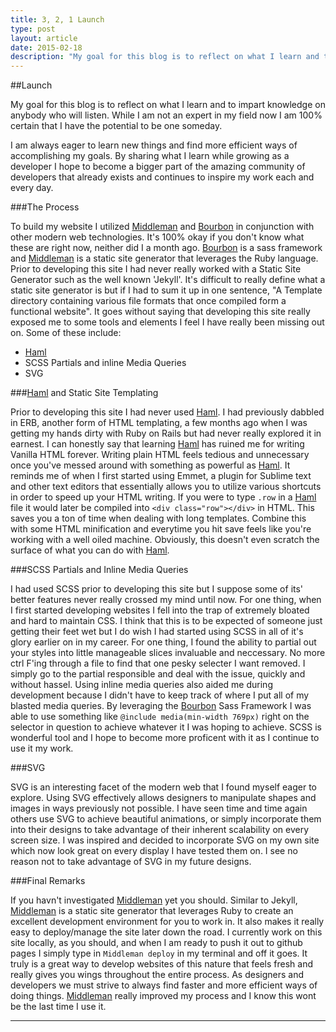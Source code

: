 ```yaml
---
title: 3, 2, 1 Launch
type: post
layout: article
date: 2015-02-18
description: "My goal for this blog is to reflect on what I learn and to impart knowledge on anybody who will listen.  While I am not an expert in my field now I am 100% certain that I have the potential to be one someday."
---
```


##Launch

My goal for this blog is to reflect on what I learn and to impart knowledge on anybody who will listen.  While I am not an expert in my field now I am 100% certain that I have the potential to be one someday.  

I am always eager to learn new things and find more efficient ways of accomplishing my goals.  By sharing what I learn while growing as a developer I hope to become a bigger part of the amazing community of developers that already exists and continues to inspire my work each and every day.

###The Process

To build my website I utilized [Middleman](https://middlemanapp.com/) and [Bourbon](http://bourbon.io/) in conjunction with other modern web technologies.  It's 100% okay if you don't know what these are right now, neither did I a month ago.  [Bourbon](http://bourbon.io/) is a sass framework and [Middleman](https://middlemanapp.com/) is a static site generator that leverages the Ruby language. Prior to developing this site I had never really worked with a Static Site Generator such as the well known 'Jekyll'.  It's difficult to really define what a static site generator is but if I had to sum it up in one sentence, "A Template directory containing various file formats that once compiled form a functional website".  It goes without saying that developing this site really exposed me to some tools and elements I feel I have really been missing out on.  Some of these include:

* [Haml](http://http://haml.info/)
* SCSS Partials and inline Media Queries
* SVG 


###[Haml](http://http://haml.info/) and Static Site Templating

Prior to developing this site I had never used [Haml](http://http://haml.info/).  I had previously dabbled in ERB, another form of HTML templating, a few months ago when I was getting my hands dirty with Ruby on Rails but had never really explored it in earnest.  I can honestly say that learning [Haml](http://http://haml.info/) has ruined me for writing Vanilla HTML forever.  Writing plain HTML feels tedious and unnecessary once you've messed around with something as powerful as [Haml](http://http://haml.info/).  It reminds me of when I first started using Emmet, a plugin for Sublime text and other text editors that essentially allows you to utilize various shortcuts in order to speed up your HTML writing. If you were to type `.row` in a [Haml](http://http://haml.info/) file it would later be compiled into ```<div class="row"></div>``` in HTML. This saves you a ton of time when dealing with long templates.  Combine this with some HTML minification and everytime you hit save feels like you're working with a well oiled machine.  Obviously, this doesn't even scratch the surface of what you can do with [Haml](http://http://haml.info/).

###SCSS Partials and Inline Media Queries

I had used SCSS prior to developing this site but I suppose some of its' better features never really crossed my mind until now.  For one thing, when I first started developing websites I fell into the trap of extremely bloated and hard to maintain CSS.  I think that this is to be expected of someone just getting their feet wet but I do wish I had started using SCSS in all of it's glory earlier on in my career.  For one thing, I found the ability to partial out your styles into little manageable slices invaluable and neccessary.  No more ctrl F'ing through a file to find that one pesky selecter I want removed.  I simply go to the partial responsible and deal with the issue, quickly and without hassel.  Using inline media queries also aided me during development because I didn't have to keep track of where I put all of my blasted media queries.  By leveraging the [Bourbon](http://bourbon.io/) Sass Framework I was able to use something like `@include media(min-width 769px)` right on the selector in question to achieve whatever it I was hoping to achieve.  SCSS is wonderful tool and I hope to become more proficent with it as I continue to use it my work.

###SVG

SVG is an interesting facet of the modern web that I found myself eager to explore.  Using SVG effectively allows designers to manipulate shapes and images in ways previously not possible.  I have seen time and time again others use SVG to achieve beautiful animations, or simply incorporate them into their designs to take advantage of their inherent scalability on every screen size. I was inspired and decided to incorporate SVG on my own site which now look great on every display I have tested them on.  I see no reason not to take advantage of SVG in my future designs.

###Final Remarks

If you havn't investigated [Middleman](https://middlemanapp.com/) yet you should.  Similar to Jekyll, [Middleman](https://middlemanapp.com/) is a static site generator that leverages Ruby to create an excellent development environment for you to work in.  It also makes it really easy to deploy/manage the site later down the road.  I currently work on this site locally, as you should, and when I am ready to push it out to github pages I simply type in `Middleman deploy` in my terminal and off it goes.  It truly is a great way to develop websites of this nature that feels fresh and really gives you wings throughout the entire process.  As designers and developers we must strive to always find faster and more efficient ways of doing things.  [Middleman](https://middlemanapp.com/) really improved my process and I know this wont be the last time I use it.  


------------------
